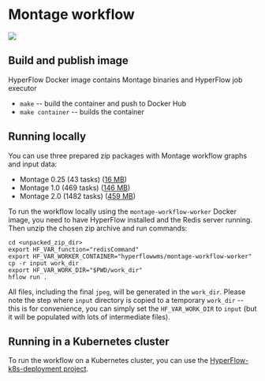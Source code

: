 # Montage workflow

[![](https://images.microbadger.com/badges/version/hyperflowwms/montage-workflow-worker.svg)](https://microbadger.com/images/hyperflowwms/montage-workflow-worker "Get your own version badge on microbadger.com")

## Build and publish image
HyperFlow Docker image contains Montage binaries and HyperFlow job executor
- `make` -- build the container and push to Docker Hub
- `make container` -- builds the container

## Running locally

You can use three prepared zip packages with Montage workflow graphs and input data:
- Montage 0.25 (43 tasks) ([16 MB](https://docs.google.com/uc?export=download&id=1E4q4OkVXIwSSJ2bUs6g4thBUnPlMAqt2))
- Montage 1.0 (469 tasks) ([146 MB](https://docs.google.com/uc?export=download&id=1fEX2vPVWJfjuVvmtQ-ZAQuBUL4GP18FS))
- Montage 2.0 (1482 tasks) ([459 MB](https://docs.google.com/uc?export=download&id=1MUxIx-uDtHcXEMU39ixqfi8peWkw1OGy))

To run the workflow locally using the `montage-workflow-worker` Docker image, you need to have HyperFlow installed and the Redis server running. Then unzip the chosen zip archive and run commands:

```
cd <unpacked_zip_dir>
export HF_VAR_function="redisCommand"
export HF_VAR_WORKER_CONTAINER="hyperflowwms/montage-workflow-worker" 
cp -r input work_dir
export HF_VAR_WORK_DIR="$PWD/work_dir"
hflow run .
```
All files, including the final `jpeg`, will be generated in the `work_dir`. Please note the step where `input` directory is copied to a temporary `work_dir` -- this is for convenience, you can simply set the `HF_VAR_WORK_DIR` to `input` (but it will be populated with lots of intermediate files).

## Running in a Kubernetes cluster

To run the workflow on a Kubernetes cluster, you can use the [HyperFlow-k8s-deployment project](https://github.com/hyperflow-wms/hyperflow-k8s-deployment). 
